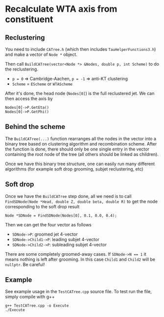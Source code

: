 
# Recalculate WTA axis from constituent

## Reclustering

You need to include `CATree.h` (which then includes `TauHelperFunctions3.h`) and make a vector of `Node *` object.

Then call `BuildCATree(vector<Node *> &Nodes, double p, int Scheme)` to do the reclustering.
- `p = 0` => Cambridge-Aachen, `p = -1` => anti-KT clustering
- `Scheme` = `EScheme` or `WTAScheme`

After it's done, the head node (`Nodes[0]`) is the full reclustered jet.  We can then access the axis by

```
Nodes[0]->P.GetEta()
Nodes[0]->P.GetPhi()
```

## Behind the scheme

The `BuildCATree(...)` function rearranges all the nodes in the vector into a binary tree based on clustering algorithm and recombination scheme.  After the function is done, there should only be one single entry in the vector containing the root node of the tree (all others should be linked as children).

Once we have this binary tree structure, one can easily run many different algorithms (for example soft drop grooming, subjet reclustering, etc)


## Soft drop

Once we have the `BuildCATree` step done, all we need is to call `FindSDNode(Node *Head, double Z, double beta, double R)` to get the node corresponding to the soft drop result

```
Node *SDNode = FindSDNode(Nodes[0], 0.1, 0.0, 0.4);
```

Then we can get the four vector as follows
- `SDNode->P`: groomed jet 4-vector
- `SDNode->Child1->P`: leading subjet 4-vector
- `SDNode->Child2->P`: subleading subjet 4-vector

There are some completely groomed-away cases.  If `SDNode->N == 1` it means nothing is left after grooming.  In this case `Child1` and `Child2` will be `nullptr`.  Be careful!



## Example

See example usage in the `TestCATree.cpp` source file.  To test run the file, simply compile with g++

```
g++ TestCATree.cpp -o Execute
./Execute
```






